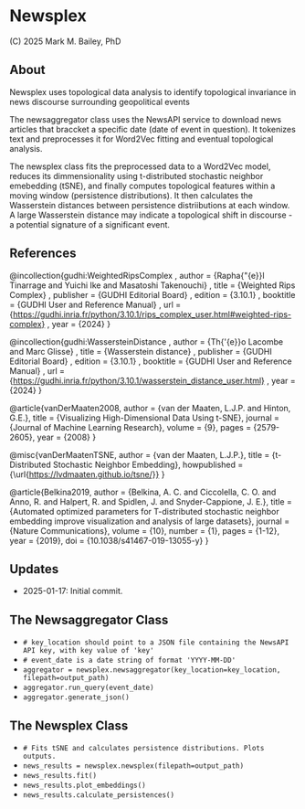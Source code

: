 # Newsplex

(C) 2025 Mark M. Bailey, PhD

## About

Newsplex uses topological data analysis to identify topological invariance in news discourse surrounding geopolitical events<br>

The newsaggregator class uses the NewsAPI service to download news articles that braccket a specific date (date of event in question). It tokenizes text and preprocesses it for Word2Vec fitting and eventual topological analysis.<br>

The newsplex class fits the preprocessed data to a Word2Vec model, reduces its dimmensionality using t-distributed stochastic neighbor emebedding (tSNE), and finally computes topological features within a moving window (persistence distributions). It then calculates the Wasserstein distances between persistence distriibutions at each window. A large Wasserstein distance may indicate a topological shift in discourse - a potential signature of a significant event.

## References
@incollection{gudhi:WeightedRipsComplex
, author    = {Rapha{\"{e}}l Tinarrage and Yuichi Ike and Masatoshi Takenouchi}
, title     = {Weighted Rips Complex}
, publisher = {GUDHI Editorial Board}
, edition   = {3.10.1}
, booktitle = {GUDHI User and Reference Manual}
, url       = {https://gudhi.inria.fr/python/3.10.1/rips_complex_user.html#weighted-rips-complex}
, year      = {2024}
}

@incollection{gudhi:WassersteinDistance
, author    = {Th{\'{e}}o Lacombe and Marc Glisse}
, title     = {Wasserstein distance}
, publisher = {GUDHI Editorial Board}
, edition   = {3.10.1}
, booktitle = {GUDHI User and Reference Manual}
, url       = {https://gudhi.inria.fr/python/3.10.1/wasserstein_distance_user.html}
, year      = {2024}
}

@article{vanDerMaaten2008,
  author = {van der Maaten, L.J.P. and Hinton, G.E.},
  title = {Visualizing High-Dimensional Data Using t-SNE},
  journal = {Journal of Machine Learning Research},
  volume = {9},
  pages = {2579-2605},
  year = {2008}
}

@misc{vanDerMaatenTSNE,
  author = {van der Maaten, L.J.P.},
  title = {t-Distributed Stochastic Neighbor Embedding},
  howpublished = {\url{https://lvdmaaten.github.io/tsne/}}
}

@article{Belkina2019,
  author = {Belkina, A. C. and Ciccolella, C. O. and Anno, R. and Halpert, R. and Spidlen, J. and Snyder-Cappione, J. E.},
  title = {Automated optimized parameters for T-distributed stochastic neighbor embedding improve visualization and analysis of large datasets},
  journal = {Nature Communications},
  volume = {10},
  number = {1},
  pages = {1-12},
  year = {2019},
  doi = {10.1038/s41467-019-13055-y}
}
## Updates
* 2025-01-17: Initial commit.

## The Newsaggregator Class

* `# key_location should point to a JSON file containing the NewsAPI API key, with key value of 'key'`
* `# event_date is a date string of format 'YYYY-MM-DD'`
* `aggregator = newsplex.newsaggregator(key_location=key_location, filepath=output_path)`
* `aggregator.run_query(event_date)`
* `aggregator.generate_json()`

## The Newsplex Class

* `# Fits tSNE and calculates persistence distributions. Plots outputs.`
* `news_results = newsplex.newsplex(filepath=output_path)`
* `news_results.fit()`
* `news_results.plot_embeddings()`
* `news_results.calculate_persistences()`
